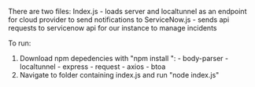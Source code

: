 There are two files:
  Index.js - loads server and localtunnel as an endpoint for cloud provider to send notifications to
  ServiceNow.js - sends api requests to servicenow api for our instance to manage incidents
  
To run:
  1) Download npm depedencies with "npm install <package>": 
    - body-parser
    - localtunnel
    - express
    - request
    - axios
    - btoa
  2) Navigate to folder containing index.js and run "node index.js"
